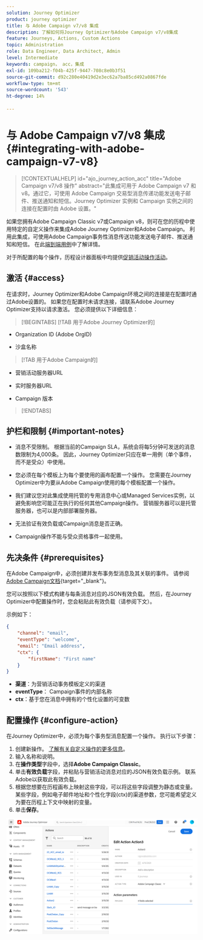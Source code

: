 ```yaml
---
solution: Journey Optimizer
product: journey optimizer
title: 与 Adobe Campaign v7/v8 集成
description: 了解如何将Journey Optimizer与Adobe Campaign v7/v8集成
feature: Journeys, Actions, Custom Actions
topic: Administration
role: Data Engineer, Data Architect, Admin
level: Intermediate
keywords: campaign， acc，集成
exl-id: 109ba212-f04b-425f-9447-708c8e0b3f51
source-git-commit: d92c280e40419d2e3ec62a7ba85cd492a0867fde
workflow-type: tm+mt
source-wordcount: '543'
ht-degree: 14%

---
```


# 与 Adobe Campaign v7/v8 集成 {#integrating-with-adobe-campaign-v7-v8}

>[!CONTEXTUALHELP]
>id="ajo_journey_action_acc"
>title="Adobe Campaign v7/v8 操作"
>abstract="此集成可用于 Adobe Campaign v7 和 v8。通过它，可使用 Adobe Campaign 交易型消息传递功能发送电子邮件、推送通知和短信。Journey Optimizer 实例和 Campaign 实例之间的连接在配置时由 Adobe 设置。"

如果您拥有Adobe Campaign Classic v7或Campaign v8，则可在您的历程中使用特定的自定义操作来集成Adobe Journey Optimizer和Adobe Campaign。 利用此集成，可使用Adobe Campaign事务性消息传送功能发送电子邮件、推送通知和短信。 在此[端到端用例](../building-journeys/ajo-ac.md)中了解详情。

对于所配置的每个操作，历程设计器面板中均提供[促销活动操作活动](../building-journeys/using-adobe-campaign-v7-v8.md)。

## 激活 {#access}

在请求时，Journey Optimizer和Adobe Campaign环境之间的连接是在配置时通过Adobe设置的。 如果您在配置时未请求连接，请联系Adobe Journey Optimizer支持以请求激活。 您必须提供以下详细信息：

>[!BEGINTABS]
>[!TAB 用于Adobe Journey Optimizer的] 

* Organization ID (Adobe OrgID)

* 沙盒名称

>[!TAB 用于Adobe Campaign的] 

* 营销活动服务器URL

* 实时服务器URL

* Campaign 版本

>[!ENDTABS]


## 护栏和限制 {#important-notes}

* 消息不受限制。 根据当前的Campaign SLA，系统会将每5分钟可发送的消息数限制为4,000条。 因此，Journey Optimizer只应在单一用例（单个事件，而不是受众）中使用。

* 您必须在每个模板上为每个要使用的画布配置一个操作。 您需要在Journey Optimizer中为要从Adobe Campaign使用的每个模板配置一个操作。

* 我们建议您对此集成使用托管的专用消息中心或Managed Services实例，以避免影响您可能正在执行的任何其他Campaign操作。 营销服务器可以是托管服务器，也可以是内部部署服务器。<!--The build required is 21.1 Release Candidate or greater. -->

* 无法验证有效负载或Campaign消息是否正确。

* Campaign操作不能与受众资格事件一起使用。

## 先决条件 {#prerequisites}

在Adobe Campaign中，必须创建并发布事务型消息及其关联的事件。 请参阅[Adobe Campaign文档](https://experienceleague.adobe.com/en/docs/campaign/campaign-v8/send/real-time/transactional){target="_blank"}。

您可以按照以下模式构建与每条消息对应的JSON有效负载。 然后，在Journey Optimizer中配置操作时，您会粘贴此有效负载（请参阅下文）。

示例如下：

```json
{
    "channel": "email",
    "eventType": "welcome",
    "email": "Email address",
    "ctx": {
        "firstName": "First name"
    }
}
```

* **渠道**：为营销活动事务模板定义的渠道
* **eventType**： Campaign事件的内部名称
* **ctx**：基于您在消息中拥有的个性化设置的可变数

## 配置操作 {#configure-action}

在Journey Optimizer中，必须为每个事务型消息配置一个操作。 执行以下步骤：

1. 创建新操作。 [了解有关自定义操作的更多信息](../action/action.md)。
1. 输入名称和说明。
1. 在&#x200B;**操作类型**&#x200B;字段中，选择&#x200B;**Adobe Campaign Classic**。
1. 单击&#x200B;**有效负载**&#x200B;字段，并粘贴与营销活动消息对应的JSON有效负载示例。 联系Adobe以获取此有效负载。
1. 根据您想要在历程画布上映射这些字段，可以将这些字段调整为静态或变量。 某些字段，例如电子邮件地址和个性化字段(ctx)的渠道参数，您可能希望定义为要在历程上下文中映射的变量。
1. 单击&#x200B;**保存**。

![](assets/accintegration1.png)